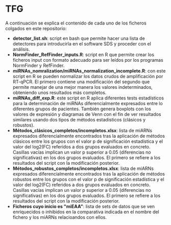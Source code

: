 # TFG

A continuación se explica el contenido de cada uno de los ficheros colgados en este repositorio:
* **detector_list.sh**: script en bash que permite hacer una lista de detectores para introducirla en el software SDS y proceder con el análisis.
* **NormFinder_RefFinder_inputs.R**: script en R que permite crear los ficheros input con formato adecuado para ser leídos por los programas NormFinder y RefFinder.
* **miRNAs_nomralization/miRNAs_normalization_incomplete.R**: con este script en R se pueden normalizar los datos crudos de amplificación por RT-qPCR. El primero contiene una modificación del segundo que permite manejar de una mejor manera los valores indeterminados, obteniendo unos resultados más completos. 
* **miRNAs_diff_exp.R**: este script en R aplica diferentes tests estadísticos para la determinación de miRNAs diferencialmente expresados entre lo diferentes grupos de pacientes. También genera boxplots con los valores de expresión y diagramas de Venn con el fin de ver resultados similares usando dos tipos de métodos estadisticos (clásicos y robustos).
* **Métodos_clásicos_completos/incompletos.xlsx**: lista de miARNs expresados diferencialmente encontrados tras la aplicación de métodos clásicos entre los grupos con el valor p de significación estadística y el valor del log2(FC) referidos a dos grupos evaluados en concreto. Casillas vacías implican un valor p superior a 0.05 (diferencias no significativas) en los dos grupos evaluados. El primero se refiere a los resultados del script con la modificación posterior. 
* **Métodos_robustos_completos/incompletos.xlsx**: lista de miARNs expresados diferencialmente encontrados tras la aplicación de métodos robustos entre los grupos con el valor p de significación estadística y el valor del log2(FC) referidos a dos grupos evaluados en concreto. Casillas vacías implican un valor p superior a 0.05 (diferencias no significativas) en los dos grupos evaluados. El primero se refiere a los resultados del script con la modificación posterior. 
* **Ficheros cuyo inicio es "miEAA"**: lista de sets de datos que se ven enriquecidos o inhibidos en la comparativa indicada en el nombre del fichero y los miARNs relacioandos con ellos. 
